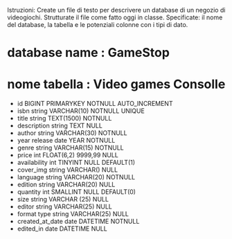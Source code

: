 Istruzioni:
Create un file di testo per descrivere un database di un negozio di videogiochi.
Strutturate il file come fatto oggi in classe.  Specificate: il nome del database, la tabella e le potenziali colonne con i tipi di dato.


# database name : GameStop
# nome tabella : Video games Consolle

- id BIGINT PRIMARYKEY NOTNULL AUTO_INCREMENT
- isbn string VARCHAR(10) NOTNULL UNIQUE
- title string TEXT(1500) NOTNULL
- description string TEXT NULL
- author string VARCHAR(30) NOTNULL
- year release date YEAR NOTNULL
- genre string VARCHAR(15) NOTNULL
- price int FLOAT(6,2) 9999,99 NULL
- availability int TINYINT NULL DEFAULT(1)
- cover_img string VARCHAR() NULL
- language string VARCHAR(20) NOTNULL
- edition string VARCHAR(20) NULL
- quantity int SMALLINT NULL DEFAULT(0)
- size string VARCHAR (25) NULL
- editor string VARCHAR(25) NULL
- format type string VARCHAR(25) NULL
- created_at_date date DATETIME NOTNULL
- edited_in date DATETIME NULL



